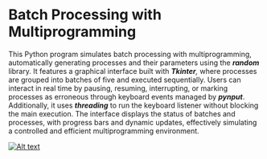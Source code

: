 # Batch Processing with Multiprogramming

This Python program simulates batch processing with multiprogramming, automatically generating processes and their parameters using the _**random**_ library. It features a graphical interface built with _**Tkinter**,_ where processes are grouped into batches of five and executed sequentially. Users can interact in real time by pausing, resuming, interrupting, or marking processes as erroneous through keyboard events managed by _**pynput**_. Additionally, it uses _**threading**_ to run the keyboard listener without blocking the main execution. The interface displays the status of batches and processes, with progress bars and dynamic updates, effectively simulating a controlled and efficient multiprogramming environment.

[![Alt text](https://img.youtube.com/vi/8Ku5GXCWYUE/0.jpg)](https://www.youtube.com/watch?v=8Ku5GXCWYUE)

